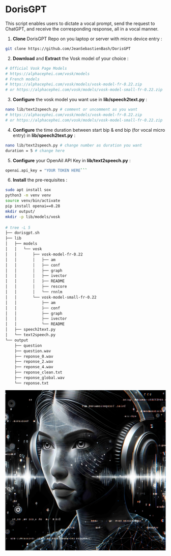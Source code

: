# DorisGPT

This script enables users to dictate a vocal prompt, send the request to ChatGPT, and receive the corresponding response, all in a vocal manner.

1. **Clone** DorisGPT Repo on you laptop or server with micro device entry :
```bash
git clone https://github.com/JeanSebastienBash/DorisGPT
```

2. **Download** and **Extract** the Vosk model of your choice :
```bash
# Official Vosk Page Models
# https://alphacephei.com/vosk/models
# French models
# https://alphacephei.com/vosk/models/vosk-model-fr-0.22.zip
# or https://alphacephei.com/vosk/models/vosk-model-small-fr-0.22.zip
```

3. **Configure** the vosk model you want use in **lib/speech2text.py** :
```bash
nano lib/text2speech.py # comment or uncomment as you want
# https://alphacephei.com/vosk/models/vosk-model-fr-0.22.zip
# or https://alphacephei.com/vosk/models/vosk-model-small-fr-0.22.zip
```

4. **Configure** the time duration between start bip & end bip (for vocal micro entry)  in **lib/speech2text.py** :
```bash
nano lib/text2speech.py # change number as duration you want
duration = 5 # change here
```

5. **Configure** your OpenAiI API Key in **lib/text2speech.py** :
```bash
openai.api_key = "YOUR TOKEN HERE```
```

6. **Install** the pre-requisites :
```bash
sudo apt install sox
python3 -m venv venv
source venv/bin/activate
pip install openai==0.28
mkdir output/
mkdir -p lib/models/vosk

# tree -L 5
├── dorisgpt.sh
├── lib
│   ├── models
│   │   └── vosk
│   │       ├── vosk-model-fr-0.22
│   │       │   ├── am
│   │       │   ├── conf
│   │       │   ├── graph
│   │       │   ├── ivector
│   │       │   ├── README
│   │       │   ├── rescore
│   │       │   └── rnnlm
│   │       └── vosk-model-small-fr-0.22
│   │           ├── am
│   │           ├── conf
│   │           ├── graph
│   │           ├── ivector
│   │           └── README
│   ├── speech2text.py
│   └── text2speech.py
└── output
    ├── question
    ├── question.wav
    ├── reponse_0.wav
    ├── reponse_2.wav
    ├── reponse_4.wav
    ├── reponse_clean.txt
    ├── reponse_global.wav
    └── reponse.txt
```

<p align="center">
  <img src="dorisgpt.jpg" alt="doris image"/>
</p>
